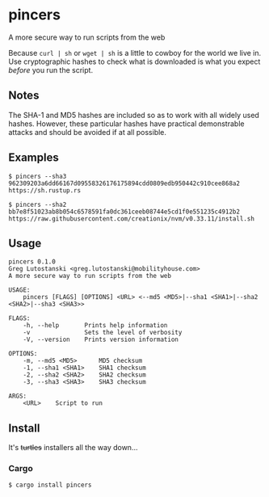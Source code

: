 # pincers
A more secure way to run scripts from the web

Because `curl | sh` or `wget | sh` is a little to cowboy for the world we live in.
Use cryptographic hashes to check what is downloaded is what you expect _before_ you run the script.

## Notes
The SHA-1 and MD5 hashes are included so as to work with all widely used hashes. However, these particular hashes have practical demonstrable attacks and should be avoided if at all possible.


## Examples
`$ pincers --sha3 962309203a6dd66167d09558326176175894cdd0809edb950442c910cee868a2 https://sh.rustup.rs`

`$ pincers --sha2 bb7e8f51023ab8b054c6578591fa0dc361ceeb08744e5cd1f0e551235c4912b2 https://raw.githubusercontent.com/creationix/nvm/v0.33.11/install.sh`

## Usage
```
pincers 0.1.0
Greg Lutostanski <greg.lutostanski@mobilityhouse.com>
A more secure way to run scripts from the web

USAGE:
    pincers [FLAGS] [OPTIONS] <URL> <--md5 <MD5>|--sha1 <SHA1>|--sha2 <SHA2>|--sha3 <SHA3>>

FLAGS:
    -h, --help       Prints help information
    -v               Sets the level of verbosity
    -V, --version    Prints version information

OPTIONS:
    -m, --md5 <MD5>      MD5 checksum
    -1, --sha1 <SHA1>    SHA1 checksum
    -2, --sha2 <SHA2>    SHA2 checksum
    -3, --sha3 <SHA3>    SHA3 checksum

ARGS:
    <URL>    Script to run
```

## Install
It's ~~turtles~~ installers all the way down...

### Cargo
`$ cargo install pincers`
